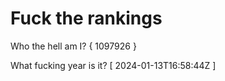 # Fuck the rankings

Who the hell am I?
{ 1097926 }

What fucking year is it?
[ 2024-01-13T16:58:44Z ]

